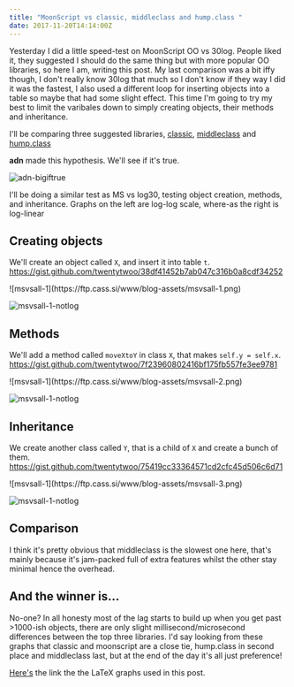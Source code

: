 ```yaml
---
title: "MoonScript vs classic, middleclass and hump.class "
date: 2017-11-20T14:14:00Z
---
```


Yesterday I did a little speed-test on MoonScript OO vs 30log. People liked it, they suggested I should do the same thing but with more popular OO libraries, so here I am, writing this post. My last comparison was a bit iffy though, I don't really know 30log that much so I don't know if they way I did it was the fastest, I also used a different loop for inserting objects into a table so maybe that had some slight effect. This time I'm going to try my best to limit the varibales down to simply creating objects, their methods and inheritance.

I'll be comparing three suggested libraries, [classic](https://github.com/rxi/classic), [middleclass](https://github.com/kikito/middleclass) and [hump.class](http://hump.readthedocs.io/en/latest/class.html)

**adn** made this hypothesis. We'll see if it's true.

![adn-bigiftrue](https://ftp.cass.si/www/blog-assets/adn-bigiftrue.png)

I'll be doing a similar test as MS vs log30, testing object creation, methods, and inheritance.
Graphs on the left are log-log scale, where-as the right is log-linear

## Creating objects

We'll create an object called `X`, and insert it into table `t`.
<https://gist.github.com/twentytwoo/38df41452b7ab047c316b0a8cdf34252>

<div class="side-by-side" markdown="1">
  ![msvsall-1](https://ftp.cass.si/www/blog-assets/msvsall-1.png)

![msvsall-1-notlog](https://ftp.cass.si/www/blog-assets/msvsall-1-nolog.png)

</div>

## Methods

We'll add a method called `moveXtoY` in class `X`, that makes `self.y = self.x`.
<https://gist.github.com/twentytwoo/7f23960802416bf175fb557fe3ee9781>

<div class="side-by-side" markdown="1">
  ![msvsall-1](https://ftp.cass.si/www/blog-assets/msvsall-2.png)

![msvsall-1-notlog](https://ftp.cass.si/www/blog-assets/msvsall-2-nolog.png)

</div>

## Inheritance

We create another class called `Y`, that is a child of `X` and create a bunch of them.
<https://gist.github.com/twentytwoo/75419cc33364571cd2cfc45d506c6d71>

<div class="side-by-side" markdown="1">
  ![msvsall-1](https://ftp.cass.si/www/blog-assets/msvsall-3.png)

![msvsall-1-notlog](https://ftp.cass.si/www/blog-assets/msvsall-3-nolog.png)

</div>

## Comparison

I think it's pretty obvious that middleclass is the slowest one here, that's mainly because it's jam-packed full of extra features whilst the other stay minimal hence the overhead.

## And the winner is...

No-one?
In all honesty most of the lag starts to build up when you get past >1000-ish objects, there are only slight millisecond/microsecond differences between the top three libraries.
I'd say looking from these graphs that classic and moonscript are a close tie, hump.class in second place and middleclass last, but at the end of the day it's all just preference!

[Here's](https://www.overleaf.com/read/pzfhtrpdkkdb) the link the the LaTeX graphs used in this post.
